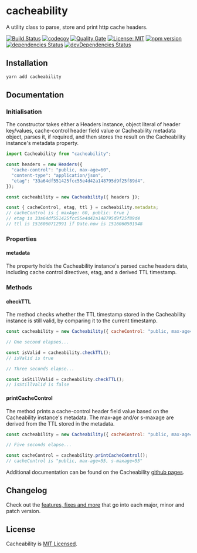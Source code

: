 # cacheability

A utility class to parse, store and print http cache headers.

[![Build Status](https://travis-ci.org/bad-batch/cacheability.svg?branch=master)](https://travis-ci.org/bad-batch/cacheability)
[![codecov](https://codecov.io/gh/bad-batch/cacheability/branch/master/graph/badge.svg)](https://codecov.io/gh/bad-batch/cacheability)
[![Quality Gate](https://sonarcloud.io/api/project_badges/measure?project=sonarqube%3Acacheability&metric=alert_status)](https://sonarcloud.io/dashboard?id=sonarqube%3Acacheability)
[![License: MIT](https://img.shields.io/badge/License-MIT-yellow.svg)](LICENSE)
[![npm version](https://badge.fury.io/js/cacheability.svg)](https://badge.fury.io/js/cacheability)
[![dependencies Status](https://david-dm.org/bad-batch/cacheability/status.svg)](https://david-dm.org/bad-batch/cacheability)
[![devDependencies Status](https://david-dm.org/bad-batch/cacheability/dev-status.svg)](https://david-dm.org/bad-batch/cacheability?type=dev)

## Installation

```bash
yarn add cacheability
```

## Documentation

### Initialisation

The constructor takes either a Headers instance, object literal of header key/values, cache-control header field value
or Cacheability metadata object, parses it, if required, and then stores the result on the Cacheability instance's
metadata property.

```javascript
import Cacheability from "cacheability";

const headers = new Headers({
  "cache-control": "public, max-age=60",
  "content-type": "application/json",
  "etag": "33a64df551425fcc55e4d42a148795d9f25f89d4",
});

const cacheability = new Cacheability({ headers });

const { cacheControl, etag, ttl } = cacheability.metadata;
// cacheControl is { maxAge: 60, public: true }
// etag is 33a64df551425fcc55e4d42a148795d9f25f89d4
// ttl is 1516060712991 if Date.now is 1516060501948
```

### Properties

#### metadata

The property holds the Cacheability instance's parsed cache headers data, including cache control directives, etag,
and a derived TTL timestamp.

### Methods

#### checkTTL

The method checks whether the TTL timestamp stored in the Cacheability instance is still valid, by comparing it to the
current timestamp.

```javascript
const cacheability = new Cacheability({ cacheControl: "public, max-age=3" });

// One second elapses...

const isValid = cacheability.checkTTL();
// isValid is true

// Three seconds elapse...

const isStillValid = cacheability.checkTTL();
// isStillValid is false
```

#### printCacheControl

The method prints a cache-control header field value based on the Cacheability instance's metadata. The max-age and/or
s-maxage are derived from the TTL stored in the metadata.

```javascript
const cacheability = new Cacheability({ cacheControl: "public, max-age=60, s-maxage=60" });

// Five seconds elapse...

const cacheControl = cacheability.printCacheControl();
// cacheControl is "public, max-age=55, s-maxage=55"
```

Additional documentation can be found on the Cacheability [github pages](https://bad-batch.github.io/cacheability/).

## Changelog

Check out the [features, fixes and more](CHANGELOG.md) that go into each major, minor and patch version.

## License

Cacheability is [MIT Licensed](LICENSE).